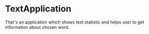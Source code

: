# TextApplication
That's an application which shows text statistic and helps user to get information about chosen word.
